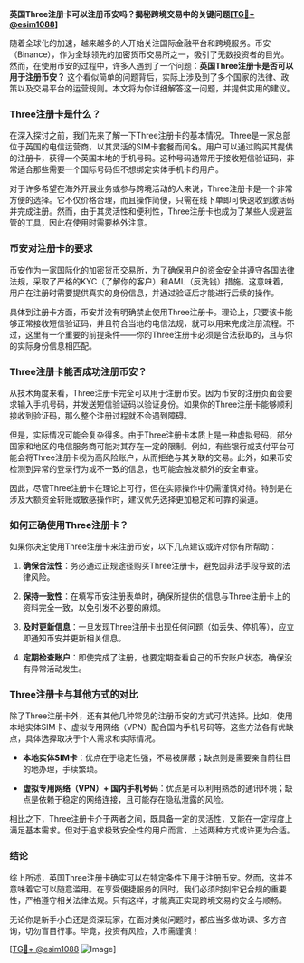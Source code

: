 **英国Three注册卡可以注册币安吗？揭秘跨境交易中的关键问题[[TG💪+ @esim1088](https://t.me/s/esim1088)]**

随着全球化的加速，越来越多的人开始关注国际金融平台和跨境服务。币安（Binance），作为全球领先的加密货币交易所之一，吸引了无数投资者的目光。然而，在使用币安的过程中，许多人遇到了一个问题：**英国Three注册卡是否可以用于注册币安？** 这个看似简单的问题背后，实际上涉及到了多个国家的法律、政策以及交易平台的运营规则。本文将为你详细解答这一问题，并提供实用的建议。

### Three注册卡是什么？

在深入探讨之前，我们先来了解一下Three注册卡的基本情况。Three是一家总部位于英国的电信运营商，以其灵活的SIM卡套餐而闻名。用户可以通过购买其提供的注册卡，获得一个英国本地的手机号码。这种号码通常用于接收短信验证码，非常适合那些需要一个国际号码但不想绑定实体手机卡的用户。

对于许多希望在海外开展业务或参与跨境活动的人来说，Three注册卡是一个非常方便的选择。它不仅价格合理，而且操作简便，只需在线下单即可快速收到激活码并完成注册。然而，由于其灵活性和便利性，Three注册卡也成为了某些人规避监管的工具，因此在使用时需要格外注意。

### 币安对注册卡的要求

币安作为一家国际化的加密货币交易所，为了确保用户的资金安全并遵守各国法律法规，采取了严格的KYC（了解你的客户）和AML（反洗钱）措施。这意味着，用户在注册时需要提供真实的身份信息，并通过验证后才能进行后续的操作。

具体到注册卡方面，币安并没有明确禁止使用Three注册卡。理论上，只要该卡能够正常接收短信验证码，并且符合当地的电信法规，就可以用来完成注册流程。不过，这里有一个重要的前提条件——你的Three注册卡必须是合法获取的，且与你的实际身份信息相匹配。

### Three注册卡能否成功注册币安？

从技术角度来看，Three注册卡完全可以用于注册币安。因为币安的注册页面会要求输入手机号码，并发送短信验证码以验证身份。如果你的Three注册卡能够顺利接收到验证码，那么整个注册过程就不会遇到障碍。

但是，实际情况可能会复杂得多。由于Three注册卡本质上是一种虚拟号码，部分国家和地区的电信服务商可能对其存在一定的限制。例如，有些银行或支付平台可能会将Three注册卡视为高风险账户，从而拒绝与其关联的交易。此外，如果币安检测到异常的登录行为或不一致的信息，也可能会触发额外的安全审查。

因此，尽管Three注册卡在理论上可行，但在实际操作中仍需谨慎对待。特别是在涉及大额资金转账或敏感操作时，建议优先选择更加稳定和可靠的渠道。

### 如何正确使用Three注册卡？

如果你决定使用Three注册卡来注册币安，以下几点建议或许对你有所帮助：

1. **确保合法性**：务必通过正规途径购买Three注册卡，避免因非法手段导致的法律风险。
   
2. **保持一致性**：在填写币安注册表单时，确保所提供的信息与Three注册卡上的资料完全一致，以免引发不必要的麻烦。

3. **及时更新信息**：一旦发现Three注册卡出现任何问题（如丢失、停机等），应立即通知币安并更新相关信息。

4. **定期检查账户**：即使完成了注册，也要定期查看自己的币安账户状态，确保没有异常活动发生。

### Three注册卡与其他方式的对比

除了Three注册卡外，还有其他几种常见的注册币安的方式可供选择。比如，使用本地实体SIM卡、虚拟专用网络（VPN）配合国内手机号码等。这些方法各有优缺点，具体选择取决于个人需求和实际情况。

- **本地实体SIM卡**：优点在于稳定性强，不易被屏蔽；缺点则是需要亲自前往目的地办理，手续繁琐。
  
- **虚拟专用网络（VPN）+ 国内手机号码**：优点是可以利用熟悉的通讯环境；缺点是依赖于稳定的网络连接，且可能存在隐私泄露的风险。

相比之下，Three注册卡介于两者之间，既具备一定的灵活性，又能在一定程度上满足基本需求。但对于追求极致安全性的用户而言，上述两种方式或许更为合适。

### 结论

综上所述，英国Three注册卡确实可以在特定条件下用于注册币安。然而，这并不意味着它可以随意滥用。在享受便捷服务的同时，我们必须时刻牢记合规的重要性，严格遵守相关法律法规。只有这样，才能真正实现跨境交易的安全与顺畅。

无论你是新手小白还是资深玩家，在面对类似问题时，都应当多做功课、多方咨询，切勿盲目行事。毕竟，投资有风险，入市需谨慎！

[[TG💪+ @esim1088](https://t.me/s/esim1088) ![Image](https://i.postimg.cc/4NQfJmqS/Snipaste-2025-05-13-00-14-12.png)]